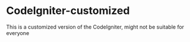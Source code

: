 # CodeIgniter-customized
This is a customized version of the CodeIgniter, might not be suitable for everyone
